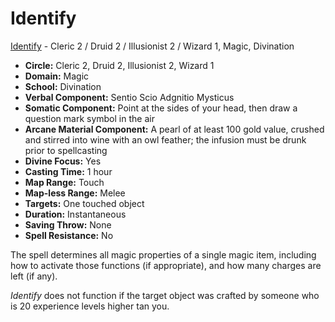 # Identify

[Identify](/Magic/I/Identify.md) - Cleric 2 / Druid 2 / Illusionist 2 / Wizard 1, Magic, Divination

- **Circle:** Cleric 2, Druid 2, Illusionist 2, Wizard 1
- **Domain:** Magic
- **School:** Divination
- **Verbal Component:** Sentio Scio Adgnitio Mysticus
- **Somatic Component:** Point at the sides of your head, then draw a question mark symbol in the air
- **Arcane Material Component:** A pearl of at least 100 gold value, crushed and stirred into wine with an owl feather; the infusion must be drunk prior to spellcasting
- **Divine Focus:** Yes
- **Casting Time:** 1 hour
- **Map Range:** Touch
- **Map-less Range:** Melee
- **Targets:** One touched object
- **Duration:** Instantaneous
- **Saving Throw:** None
- **Spell Resistance:** No

The spell determines all magic properties of a single magic item, including how to activate those functions (if appropriate), and how many charges are left (if any).

*Identify* does not function if the target object was crafted by someone who is 20 experience levels higher tan you.

